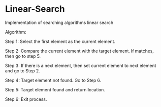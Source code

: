 # Linear-Search
Implementation of searching algorithms linear search
 
Algorithm:

Step 1: Select the first element as the current element.

Step 2: Compare the current element with the target element. If matches, then go to step 5.

Step 3: If there is a next element, then set current element to next element and go to Step 2.

Step 4: Target element not found. Go to Step 6.

Step 5: Target element found and return location.

Step 6: Exit process.
